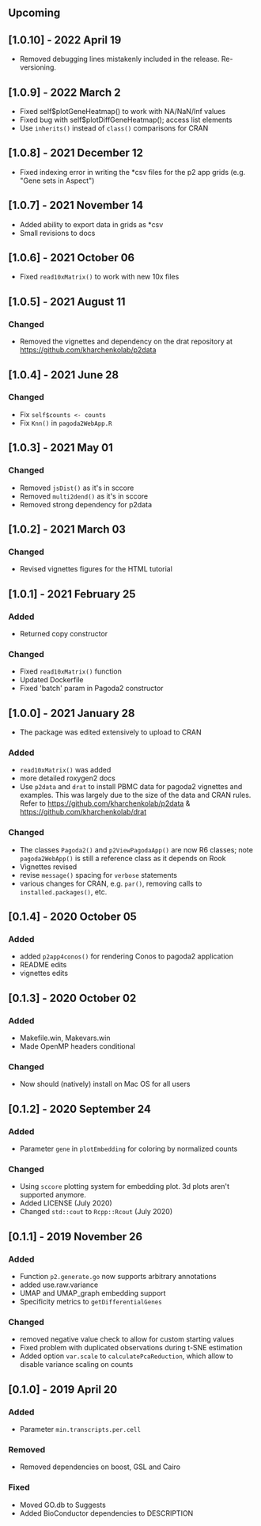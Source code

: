 ## Upcoming

## [1.0.10] - 2022 April 19
- Removed debugging lines mistakenly included in the release. Re-versioning.

## [1.0.9] - 2022 March 2

- Fixed self$plotGeneHeatmap() to work with NA/NaN/Inf values
- Fixed bug with self$plotDiffGeneHeatmap(); access list elements
- Use `inherits()` instead of `class()` comparisons for CRAN

## [1.0.8] - 2021 December 12

- Fixed indexing error in writing the *csv files for the p2 app grids (e.g. "Gene sets in Aspect")


## [1.0.7] - 2021 November 14

- Added ability to export data in grids as *csv
- Small revisions to docs

## [1.0.6] - 2021 October 06

- Fixed `read10xMatrix()` to work with new 10x files

## [1.0.5] - 2021 August 11

### Changed

- Removed the vignettes and dependency on the drat repository at https://github.com/kharchenkolab/p2data

## [1.0.4] - 2021 June 28

### Changed

- Fix `self$counts <- counts`
- Fix `Knn()` in `pagoda2WebApp.R`

## [1.0.3] - 2021 May 01

### Changed

- Removed `jsDist()` as it's in sccore
- Removed `multi2dend()` as it's in sccore
- Removed strong dependency for p2data

## [1.0.2] - 2021 March 03

### Changed

- Revised vignettes figures for the HTML tutorial

## [1.0.1] - 2021 February 25

### Added
- Returned copy constructor

### Changed
- Fixed `read10xMatrix()` function
- Updated Dockerfile
- Fixed 'batch' param in Pagoda2 constructor

## [1.0.0] - 2021 January 28
- The package was edited extensively to upload to CRAN

### Added
- `read10xMatrix()` was added
- more detailed roxygen2 docs
- Use `p2data` and `drat` to install PBMC data for pagoda2 vignettes and examples. This was largely due to the size of the data and CRAN rules. Refer to https://github.com/kharchenkolab/p2data & https://github.com/kharchenkolab/drat

### Changed
- The classes `Pagoda2()` and `p2ViewPagodaApp()` are now R6 classes; note `pagoda2WebApp()` is still a reference class as it depends on Rook
- Vignettes revised
- revise `message()` spacing for `verbose` statements
- various changes for CRAN, e.g. `par()`, removing calls to `installed.packages()`, etc.

## [0.1.4] - 2020 October 05

### Added
- added `p2app4conos()` for rendering Conos to pagoda2 application
- README edits
- vignettes edits

## [0.1.3] - 2020 October 02

### Added
- Makefile.win, Makevars.win
- Made OpenMP headers conditional

### Changed
- Now should (natively) install on Mac OS for all users

## [0.1.2] - 2020 September 24

### Added

- Parameter `gene` in `plotEmbedding` for coloring by normalized counts

### Changed

- Using `sccore` plotting system for embedding plot. 3d plots aren't supported anymore.
- Added LICENSE (July 2020)
- Changed `std::cout` to `Rcpp::Rcout` (July 2020)

## [0.1.1] - 2019 November 26

### Added

- Function `p2.generate.go` now supports arbitrary annotations
- added use.raw.variance
- UMAP and UMAP_graph embedding support
- Specificity metrics to `getDifferentialGenes`

### Changed

- removed negative value check to allow for custom starting values
- Fixed problem with duplicated observations during t-SNE estimation
- Added option `var.scale` to `calculatePcaReduction`, which allow to disable variance scaling on counts

## [0.1.0] - 2019 April 20

### Added

- Parameter `min.transcripts.per.cell`

### Removed

- Removed dependencies on boost, GSL and Cairo

### Fixed

- Moved GO.db to Suggests
- Added BioConductor dependencies to DESCRIPTION
